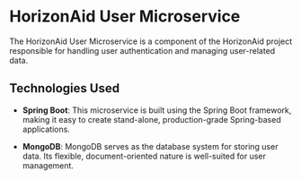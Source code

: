 # HorizonAid User Microservice

The HorizonAid User Microservice is a component of the HorizonAid project responsible for handling user authentication and managing user-related data.

## Technologies Used

- **Spring Boot**: This microservice is built using the Spring Boot framework, making it easy to create stand-alone, production-grade Spring-based applications.

- **MongoDB**: MongoDB serves as the database system for storing user data. Its flexible, document-oriented nature is well-suited for user management.

